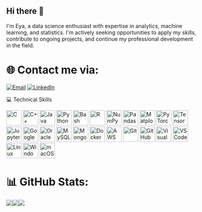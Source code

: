

## Hi there 👋

I'm Eya, a data science enthusiast with expertise in analytics, machine learning, and statistics. I'm actively
seeking opportunities to apply my skills, contribute to ongoing projects, and continue my professional
development in the field.

# 🌐 Contact me via:
[![Email](https://img.shields.io/badge/Email-%230078D4.svg?style=for-the-badge&logo=microsoft-outlook&logoColor=white)](mailto:eya.besbes@etudiant-fst.utm.tn)
[![LinkedIn](https://img.shields.io/badge/LinkedIn-%230077B5.svg?style=for-the-badge&logo=linkedin&logoColor=white)](https://www.linkedin.com/in/eya-besbes/)


💻 Technical Skills

<p align="left">

  <!-- Programming Languages -->
  <img src="https://cdn.jsdelivr.net/gh/devicons/devicon/icons/c/c-original.svg" width="40" height="40" alt="C" title="C" />
  <img src="https://cdn.jsdelivr.net/gh/devicons/devicon/icons/cplusplus/cplusplus-original.svg" width="40" height="40" alt="C++" title="C++" />
  <img src="https://cdn.jsdelivr.net/gh/devicons/devicon/icons/java/java-original.svg" width="40" height="40" alt="Java" title="Java" />
  <img src="https://cdn.jsdelivr.net/gh/devicons/devicon/icons/python/python-original.svg" width="40" height="40" alt="Python" title="Python" />
  <img src="https://cdn.jsdelivr.net/gh/devicons/devicon/icons/bash/bash-original.svg" width="40" height="40" alt="Bash" title="Bash/Shell" />
  <img src="https://cdn.jsdelivr.net/gh/devicons/devicon/icons/r/r-original.svg" width="40" height="40" alt="R" title="R" />

  <!-- Data Science & Machine Learning -->
  <img src="https://cdn.jsdelivr.net/gh/devicons/devicon/icons/numpy/numpy-original.svg" width="40" height="40" alt="NumPy" title="NumPy" />
  <img src="https://cdn.jsdelivr.net/gh/devicons/devicon/icons/pandas/pandas-original.svg" width="40" height="40" alt="Pandas" title="Pandas" />
  <img src="https://upload.wikimedia.org/wikipedia/commons/8/84/Matplotlib_icon.svg" width="40" height="40" alt="Matplotlib" title="Matplotlib" />
  <img src="https://cdn.jsdelivr.net/gh/devicons/devicon/icons/pytorch/pytorch-original.svg" width="40" height="40" alt="PyTorch" title="PyTorch" />
  <img src="https://cdn.jsdelivr.net/gh/devicons/devicon/icons/tensorflow/tensorflow-original.svg" width="40" height="40" alt="TensorFlow" title="TensorFlow" />  
  <img src="https://cdn.jsdelivr.net/gh/devicons/devicon/icons/jupyter/jupyter-original.svg" width="40" height="40" alt="Jupyter" title="Jupyter Notebook/Lab" />
  <img src="https://upload.wikimedia.org/wikipedia/commons/d/d0/Google_Colaboratory_SVG_Logo.svg" width="40" height="40" alt="Google Colab" title="Google Colab" />


  <!-- Databases -->
  <img src="https://cdn.jsdelivr.net/gh/devicons/devicon/icons/oracle/oracle-original.svg" width="40" height="40" alt="Oracle" title="Oracle" />
  <img src="https://cdn.jsdelivr.net/gh/devicons/devicon/icons/mysql/mysql-original.svg" width="40" height="40" alt="MySQL" title="MySQL" />
  <img src="https://cdn.jsdelivr.net/gh/devicons/devicon/icons/mongodb/mongodb-original.svg" width="40" height="40" alt="MongoDB" title="MongoDB" />


  <!-- Cloud & DevOps -->
  <img src="https://cdn.jsdelivr.net/gh/devicons/devicon/icons/docker/docker-original.svg" width="40" height="40" alt="Docker" title="Docker" />
  <img src="https://cdn.jsdelivr.net/gh/devicons/devicon/icons/amazonwebservices/amazonwebservices-original-wordmark.svg" width="40" height="40" alt="AWS" title="AWS" />
  <img src="https://cdn.jsdelivr.net/gh/devicons/devicon/icons/git/git-original.svg" width="40" height="40" alt="Git" title="Git" />
  <img src="https://cdn.jsdelivr.net/gh/devicons/devicon/icons/github/github-original.svg" width="40" height="40" alt="GitHub" title="GitHub" />


  <!-- IDEs & Editors -->
  <img src="https://cdn.jsdelivr.net/gh/devicons/devicon/icons/visualstudio/visualstudio-original.svg" width="40" height="40" alt="Visual Studio" title="Visual Studio" />
  <img src="https://cdn.jsdelivr.net/gh/devicons/devicon/icons/vscode/vscode-original.svg" width="40" height="40" alt="VS Code" title="VS Code" />


  <!-- Operating Systems -->
  <img src="https://cdn.jsdelivr.net/gh/devicons/devicon/icons/linux/linux-original.svg" width="40" height="40" alt="Linux" title="Linux" />
  <img src="https://cdn.jsdelivr.net/gh/devicons/devicon/icons/windows8/windows8-original.svg" width="40" height="40" alt="Windows" title="Windows" />
  <img src="https://cdn.jsdelivr.net/gh/devicons/devicon/icons/apple/apple-original.svg" width="40" height="40" alt="macOS" title="macOS" />

</p>


# 📊 GitHub Stats:
![](https://github-readme-streak-stats.herokuapp.com/?user=eyabesbes&hide_border=false)![](https://github-readme-stats.vercel.app/api?username=eyabesbes&hide_border=false&include_all_commits=true&count_private=true)![](https://github-readme-stats.vercel.app/api/top-langs/?username=eyabesbes&hide_border=false&include_all_commits=true&count_private=true&layout=compact)
